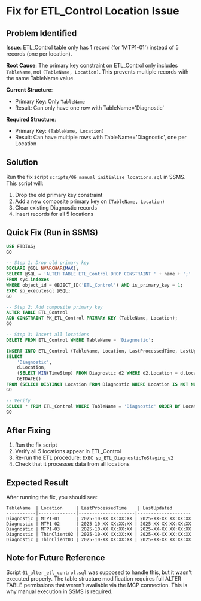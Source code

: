 # Fix for ETL_Control Location Issue

## Problem Identified

**Issue**: ETL_Control table only has 1 record (for 'MTP1-01') instead of 5 records (one per location).

**Root Cause**: The primary key constraint on ETL_Control only includes `TableName`, not `(TableName, Location)`. This prevents multiple records with the same TableName value.

**Current Structure**:
- Primary Key: Only `TableName`
- Result: Can only have one row with TableName='Diagnostic'

**Required Structure**:
- Primary Key: `(TableName, Location)` 
- Result: Can have multiple rows with TableName='Diagnostic', one per Location

## Solution

Run the fix script `scripts/06_manual_initialize_locations.sql` in SSMS. This script will:

1. Drop the old primary key constraint
2. Add a new composite primary key on `(TableName, Location)`
3. Clear existing Diagnostic records
4. Insert records for all 5 locations

## Quick Fix (Run in SSMS)

```sql
USE FTDIAG;
GO

-- Step 1: Drop old primary key
DECLARE @SQL NVARCHAR(MAX);
SELECT @SQL = 'ALTER TABLE ETL_Control DROP CONSTRAINT ' + name + ';'
FROM sys.indexes 
WHERE object_id = OBJECT_ID('ETL_Control') AND is_primary_key = 1;
EXEC sp_executesql @SQL;
GO

-- Step 2: Add composite primary key
ALTER TABLE ETL_Control 
ADD CONSTRAINT PK_ETL_Control PRIMARY KEY (TableName, Location);
GO

-- Step 3: Insert all locations
DELETE FROM ETL_Control WHERE TableName = 'Diagnostic';

INSERT INTO ETL_Control (TableName, Location, LastProcessedTime, LastUpdated)
SELECT 
    'Diagnostic',
    d.Location,
    (SELECT MIN(TimeStmp) FROM Diagnostic d2 WHERE d2.Location = d.Location),
    GETDATE()
FROM (SELECT DISTINCT Location FROM Diagnostic WHERE Location IS NOT NULL) d;
GO

-- Verify
SELECT * FROM ETL_Control WHERE TableName = 'Diagnostic' ORDER BY Location;
GO
```

## After Fixing

1. Run the fix script
2. Verify all 5 locations appear in ETL_Control
3. Re-run the ETL procedure: `EXEC sp_ETL_DiagnosticToStaging_v2`
4. Check that it processes data from all locations

## Expected Result

After running the fix, you should see:

```
TableName  | Location     | LastProcessedTime    | LastUpdated
-----------|--------------|---------------------|--------------------
Diagnostic | MTP1-01      | 2025-10-XX XX:XX:XX | 2025-XX-XX XX:XX:XX
Diagnostic | MTP1-02      | 2025-10-XX XX:XX:XX | 2025-XX-XX XX:XX:XX
Diagnostic | MTP1-03      | 2025-10-XX XX:XX:XX | 2025-XX-XX XX:XX:XX
Diagnostic | ThinClient02 | 2025-10-XX XX:XX:XX | 2025-XX-XX XX:XX:XX
Diagnostic | ThinClient03 | 2025-10-XX XX:XX:XX | 2025-XX-XX XX:XX:XX
```

## Note for Future Reference

Script `01_alter_etl_control.sql` was supposed to handle this, but it wasn't executed properly. The table structure modification requires full ALTER TABLE permissions that weren't available via the MCP connection. This is why manual execution in SSMS is required.
